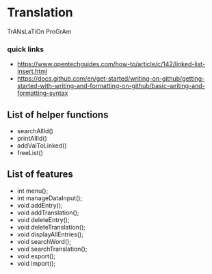 # Translation
TrANsLaTiOn ProGrAm

### quick links
- https://www.opentechguides.com/how-to/article/c/142/linked-list-insert.html
- https://docs.github.com/en/get-started/writing-on-github/getting-started-with-writing-and-formatting-on-github/basic-writing-and-formatting-syntax

## List of helper functions
- searchAllId()
- printAllId()
- addValToLinked()
- freeList()

## List of features
- int menu();
- int manageDataInput();
- void addEntry();
- void addTranslation();
- void deleteEntry();
- void deleteTranslation();
- void displayAllEntries();
- void searchWord();
- void searchTranslation();
- void export();
- void import();
